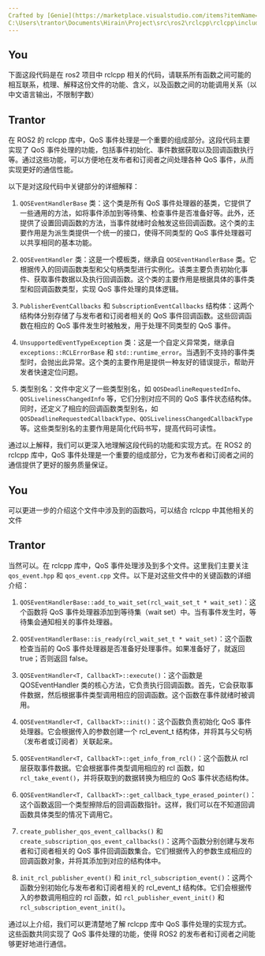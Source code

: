 ```yaml
---
Crafted by [Genie](https://marketplace.visualstudio.com/items?itemName=genieai.chatgpt-vscode)
C:\Users\trantor\Documents\Hirain\Project\src\ros2\rclcpp\rclcpp\include\rclcpp\qos_event.md
---
```


## You

下面这段代码是在 ros2 项目中 rclcpp 相关的代码，请联系所有函数之间可能的相互联系，梳理、解释这份文件的功能、含义，以及函数之间的功能调用关系（以中文语言输出，不限制字数）

## Trantor

在 ROS2 的 rclcpp 库中，QoS 事件处理是一个重要的组成部分。这段代码主要实现了 QoS 事件处理的功能，包括事件初始化、事件数据获取以及回调函数执行等。通过这些功能，可以方便地在发布者和订阅者之间处理各种 QoS 事件，从而实现更好的通信性能。

以下是对这段代码中关键部分的详细解释：

1. `QOSEventHandlerBase` 类：这个类是所有 QoS 事件处理器的基类，它提供了一些通用的方法，如将事件添加到等待集、检查事件是否准备好等。此外，还提供了设置回调函数的方法，当事件就绪时会触发这些回调函数。这个类的主要作用是为派生类提供一个统一的接口，使得不同类型的 QoS 事件处理器可以共享相同的基本功能。

2. `QOSEventHandler` 类：这是一个模板类，继承自 `QOSEventHandlerBase` 类。它根据传入的回调函数类型和父句柄类型进行实例化。该类主要负责初始化事件、获取事件数据以及执行回调函数。这个类的主要作用是根据具体的事件类型和回调函数类型，实现 QoS 事件处理的具体逻辑。

3. `PublisherEventCallbacks` 和 `SubscriptionEventCallbacks` 结构体：这两个结构体分别存储了与发布者和订阅者相关的 QoS 事件回调函数。这些回调函数在相应的 QoS 事件发生时被触发，用于处理不同类型的 QoS 事件。

4. `UnsupportedEventTypeException` 类：这是一个自定义异常类，继承自 `exceptions::RCLErrorBase` 和 `std::runtime_error`。当遇到不支持的事件类型时，会抛出此异常。这个类的主要作用是提供一种友好的错误提示，帮助开发者快速定位问题。

5. 类型别名：文件中定义了一些类型别名，如 `QOSDeadlineRequestedInfo`、`QOSLivelinessChangedInfo` 等，它们分别对应不同的 QoS 事件状态结构体。同时，还定义了相应的回调函数类型别名，如 `QOSDeadlineRequestedCallbackType`、`QOSLivelinessChangedCallbackType` 等。这些类型别名的主要作用是简化代码书写，提高代码可读性。

通过以上解释，我们可以更深入地理解这段代码的功能和实现方式。在 ROS2 的 rclcpp 库中，QoS 事件处理是一个重要的组成部分，它为发布者和订阅者之间的通信提供了更好的服务质量保证。

## You

可以更进一步的介绍这个文件中涉及到的函数吗，可以结合 rclcpp 中其他相关的文件

## Trantor

当然可以。在 rclcpp 库中，QoS 事件处理涉及到多个文件。这里我们主要关注 `qos_event.hpp` 和 `qos_event.cpp` 文件。以下是对这些文件中的关键函数的详细介绍：

1. `QOSEventHandlerBase::add_to_wait_set(rcl_wait_set_t * wait_set)`：这个函数将 QoS 事件处理器添加到等待集（wait set）中。当有事件发生时，等待集会通知相关的事件处理器。

2. `QOSEventHandlerBase::is_ready(rcl_wait_set_t * wait_set)`：这个函数检查当前的 QoS 事件处理器是否准备好处理事件。如果准备好了，就返回 true；否则返回 false。

3. `QOSEventHandler<T, CallbackT>::execute()`：这个函数是 QOSEventHandler 类的核心方法，它负责执行回调函数。首先，它会获取事件数据，然后根据事件类型调用相应的回调函数。这个函数在事件就绪时被调用。

4. `QOSEventHandler<T, CallbackT>::init()`：这个函数负责初始化 QoS 事件处理器。它会根据传入的参数创建一个 rcl_event_t 结构体，并将其与父句柄（发布者或订阅者）关联起来。

5. `QOSEventHandler<T, CallbackT>::get_info_from_rcl()`：这个函数从 rcl 层获取事件数据。它会根据事件类型调用相应的 rcl 函数，如 `rcl_take_event()`，并将获取到的数据转换为相应的 QoS 事件状态结构体。

6. `QOSEventHandler<T, CallbackT>::get_callback_type_erased_pointer()`：这个函数返回一个类型擦除后的回调函数指针。这样，我们可以在不知道回调函数具体类型的情况下调用它。

7. `create_publisher_qos_event_callbacks()` 和 `create_subscription_qos_event_callbacks()`：这两个函数分别创建与发布者和订阅者相关的 QoS 事件回调函数集合。它们根据传入的参数生成相应的回调函数对象，并将其添加到对应的结构体中。

8. `init_rcl_publisher_event()` 和 `init_rcl_subscription_event()`：这两个函数分别初始化与发布者和订阅者相关的 rcl_event_t 结构体。它们会根据传入的参数调用相应的 rcl 函数，如 `rcl_publisher_event_init()` 和 `rcl_subscription_event_init()`。

通过以上介绍，我们可以更清楚地了解 rclcpp 库中 QoS 事件处理的实现方式。这些函数共同实现了 QoS 事件处理的功能，使得 ROS2 的发布者和订阅者之间能够更好地进行通信。
